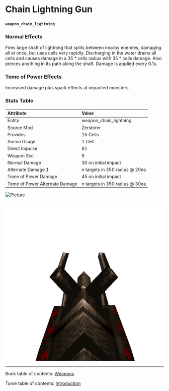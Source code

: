 # Chain Lightning Gun

#### `weapon_chain_lightning`

### Normal Effects
Fires large shaft of lightning that splits between nearby enemies, damaging
all at once, but uses cells very rapidly.  Discharging in the water drains all
cells and causes damage in a 35 * cells radius with 35 * cells damage.
Also pierces anything in its path along the shaft. Damage is applied every
0.1s.

### Tome of Power Effects
Increased damage plus spark effects at impacted monsters.

### Stats Table

|Attribute                     |Value                          |
|:-----------------------------|:------------------------------|
|Entity                        |weapon_chain_lightning         |
|Source Mod                    |Zerstorer                      |
|Provides                      |15 Cells                       |
|Ammo Usage                    |1 Cell                         |
|Direct Impulse                |81                             |
|Weapon Slot                   |9                              |
|Normal Damage                 |30 on initial impact           |
|Alternate Damage 1            |n targets in 350 radius @ 20ea |
|Tome of Power Damage          |45 on initial impact           |
|Tome of Power Alternate Damage|n targets in 350 radius @ 30ea |

![Picture](img/weapon_chain_lightning.png)

![Picture](img/v_chainlightning.png)

-------------------------------------------------------------------------------
Book table of contents: [Weapons](3.0-Weapons.md)
<br />

Tome table of contents: [Introduction](1.0-Introduction.md)